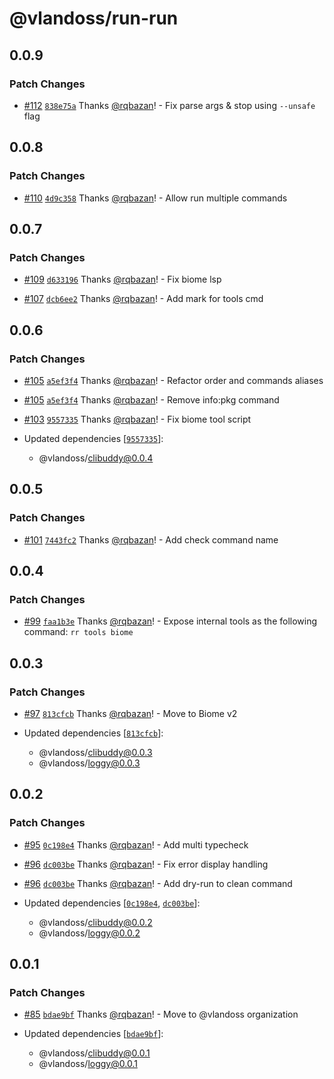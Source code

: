 # @vlandoss/run-run

## 0.0.9

### Patch Changes

- [#112](https://github.com/variableland/dx/pull/112) [`838e75a`](https://github.com/variableland/dx/commit/838e75a15bcb58ff3d5d53e8e2ec803d12e1c98c) Thanks [@rqbazan](https://github.com/rqbazan)! - Fix parse args & stop using `--unsafe` flag

## 0.0.8

### Patch Changes

- [#110](https://github.com/variableland/dx/pull/110) [`4d9c358`](https://github.com/variableland/dx/commit/4d9c35853dc56277554f211d06add78b2400570e) Thanks [@rqbazan](https://github.com/rqbazan)! - Allow run multiple commands

## 0.0.7

### Patch Changes

- [#109](https://github.com/variableland/dx/pull/109) [`d633196`](https://github.com/variableland/dx/commit/d63319692b93fcfd45acd0e05ccdb1f31ec928d6) Thanks [@rqbazan](https://github.com/rqbazan)! - Fix biome lsp

- [#107](https://github.com/variableland/dx/pull/107) [`dcb6ee2`](https://github.com/variableland/dx/commit/dcb6ee20283ebaf80aa1f60b6fec1d3abc05422b) Thanks [@rqbazan](https://github.com/rqbazan)! - Add mark for tools cmd

## 0.0.6

### Patch Changes

- [#105](https://github.com/variableland/dx/pull/105) [`a5ef3f4`](https://github.com/variableland/dx/commit/a5ef3f4f6ee676a61aa97f13044711a8cba2d9a0) Thanks [@rqbazan](https://github.com/rqbazan)! - Refactor order and commands aliases

- [#105](https://github.com/variableland/dx/pull/105) [`a5ef3f4`](https://github.com/variableland/dx/commit/a5ef3f4f6ee676a61aa97f13044711a8cba2d9a0) Thanks [@rqbazan](https://github.com/rqbazan)! - Remove info:pkg command

- [#103](https://github.com/variableland/dx/pull/103) [`9557335`](https://github.com/variableland/dx/commit/95573357150d5de9c756b250748686e49ae5ced3) Thanks [@rqbazan](https://github.com/rqbazan)! - Fix biome tool script

- Updated dependencies [[`9557335`](https://github.com/variableland/dx/commit/95573357150d5de9c756b250748686e49ae5ced3)]:
  - @vlandoss/clibuddy@0.0.4

## 0.0.5

### Patch Changes

- [#101](https://github.com/variableland/dx/pull/101) [`7443fc2`](https://github.com/variableland/dx/commit/7443fc2019bd55b466c01df468daf5776525f8d4) Thanks [@rqbazan](https://github.com/rqbazan)! - Add check command name

## 0.0.4

### Patch Changes

- [#99](https://github.com/variableland/dx/pull/99) [`faa1b3e`](https://github.com/variableland/dx/commit/faa1b3e9b615d5102099fd43db0fc657caa19d01) Thanks [@rqbazan](https://github.com/rqbazan)! - Expose internal tools as the following command: `rr tools biome`

## 0.0.3

### Patch Changes

- [#97](https://github.com/variableland/dx/pull/97) [`813cfcb`](https://github.com/variableland/dx/commit/813cfcb88e9f273b7f75cf2e2275904c25810130) Thanks [@rqbazan](https://github.com/rqbazan)! - Move to Biome v2

- Updated dependencies [[`813cfcb`](https://github.com/variableland/dx/commit/813cfcb88e9f273b7f75cf2e2275904c25810130)]:
  - @vlandoss/clibuddy@0.0.3
  - @vlandoss/loggy@0.0.3

## 0.0.2

### Patch Changes

- [#95](https://github.com/variableland/dx/pull/95) [`0c198e4`](https://github.com/variableland/dx/commit/0c198e46f159edfad14f6b2337e41e05f97172bb) Thanks [@rqbazan](https://github.com/rqbazan)! - Add multi typecheck

- [#96](https://github.com/variableland/dx/pull/96) [`dc003be`](https://github.com/variableland/dx/commit/dc003bee8bfca1a50850b09114617ed030fcc6d7) Thanks [@rqbazan](https://github.com/rqbazan)! - Fix error display handling

- [#96](https://github.com/variableland/dx/pull/96) [`dc003be`](https://github.com/variableland/dx/commit/dc003bee8bfca1a50850b09114617ed030fcc6d7) Thanks [@rqbazan](https://github.com/rqbazan)! - Add dry-run to clean command

- Updated dependencies [[`0c198e4`](https://github.com/variableland/dx/commit/0c198e46f159edfad14f6b2337e41e05f97172bb), [`dc003be`](https://github.com/variableland/dx/commit/dc003bee8bfca1a50850b09114617ed030fcc6d7)]:
  - @vlandoss/clibuddy@0.0.2
  - @vlandoss/loggy@0.0.2

## 0.0.1

### Patch Changes

- [#85](https://github.com/variableland/dx/pull/85) [`bdae9bf`](https://github.com/variableland/dx/commit/bdae9bf09a9a967ced98dd42b373c725c2c4f2b3) Thanks [@rqbazan](https://github.com/rqbazan)! - Move to @vlandoss organization

- Updated dependencies [[`bdae9bf`](https://github.com/variableland/dx/commit/bdae9bf09a9a967ced98dd42b373c725c2c4f2b3)]:
  - @vlandoss/clibuddy@0.0.1
  - @vlandoss/loggy@0.0.1
